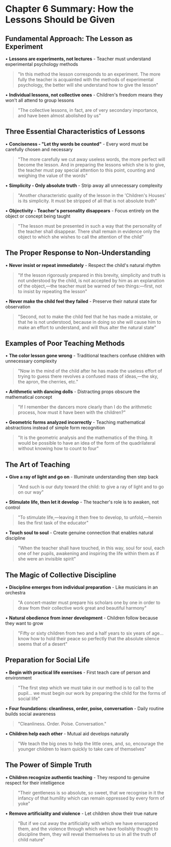 # Chapter 6 Summary: How the Lessons Should be Given

## Fundamental Approach: The Lesson as Experiment
• **Lessons are experiments, not lectures** - Teacher must understand experimental psychology methods
> "In this method the lesson corresponds to an experiment. The more fully the teacher is acquainted with the methods of experimental psychology, the better will she understand how to give the lesson"

• **Individual lessons, not collective ones** - Children's freedom means they won't all attend to group lessons
> "The collective lessons, in fact, are of very secondary importance, and have been almost abolished by us"

## Three Essential Characteristics of Lessons
• **Conciseness - "Let thy words be counted"** - Every word must be carefully chosen and necessary
> "The more carefully we cut away useless words, the more perfect will become the lesson. And in preparing the lessons which she is to give, the teacher must pay special attention to this point, counting and weighing the value of the words"

• **Simplicity - Only absolute truth** - Strip away all unnecessary complexity
> "Another characteristic quality of the lesson in the 'Children's Houses' is its simplicity. It must be stripped of all that is not absolute truth"

• **Objectivity - Teacher's personality disappears** - Focus entirely on the object or concept being taught
> "The lesson must be presented in such a way that the personality of the teacher shall disappear. There shall remain in evidence only the object to which she wishes to call the attention of the child"

## The Proper Response to Non-Understanding
• **Never insist or repeat immediately** - Respect the child's natural rhythm
> "If the lesson rigorously prepared in this brevity, simplicity and truth is not understood by the child, is not accepted by him as an explanation of the object,—the teacher must be warned of two things:—first, not to insist by repeating the lesson"

• **Never make the child feel they failed** - Preserve their natural state for observation
> "Second, not to make the child feel that he has made a mistake, or that he is not understood, because in doing so she will cause him to make an effort to understand, and will thus alter the natural state"

## Examples of Poor Teaching Methods
• **The color lesson gone wrong** - Traditional teachers confuse children with unnecessary complexity
> "Now in the mind of the child after he has made the useless effort of trying to guess there revolves a confused mass of ideas,—the sky, the apron, the cherries, etc."

• **Arithmetic with dancing dolls** - Distracting props obscure the mathematical concept
> "If I remember the dancers more clearly than I do the arithmetic process, how must it have been with the children?"

• **Geometric forms analyzed incorrectly** - Teaching mathematical abstractions instead of simple form recognition
> "It is the geometric analysis and the mathematics of the thing. It would be possible to have an idea of the form of the quadrilateral without knowing how to count to four"

## The Art of Teaching
• **Give a ray of light and go on** - Illuminate understanding then step back
> "And such is our duty toward the child: to give a ray of light and to go on our way"

• **Stimulate life, then let it develop** - The teacher's role is to awaken, not control
> "To stimulate life,—leaving it then free to develop, to unfold,—herein lies the first task of the educator"

• **Touch soul to soul** - Create genuine connection that enables natural discipline
> "When the teacher shall have touched, in this way, soul for soul, each one of her pupils, awakening and inspiring the life within them as if she were an invisible spirit"

## The Magic of Collective Discipline
• **Discipline emerges from individual preparation** - Like musicians in an orchestra
> "A concert-master must prepare his scholars one by one in order to draw from their collective work great and beautiful harmony"

• **Natural obedience from inner development** - Children follow because they want to grow
> "Fifty or sixty children from two and a half years to six years of age... know how to hold their peace so perfectly that the absolute silence seems that of a desert"

## Preparation for Social Life
• **Begin with practical life exercises** - First teach care of person and environment
> "The first step which we must take in our method is to call to the pupil... we must begin our work by preparing the child for the forms of social life"

• **Four foundations: cleanliness, order, poise, conversation** - Daily routine builds social awareness
> "Cleanliness. Order. Poise. Conversation."

• **Children help each other** - Mutual aid develops naturally
> "We teach the big ones to help the little ones, and, so, encourage the younger children to learn quickly to take care of themselves"

## The Power of Simple Truth
• **Children recognize authentic teaching** - They respond to genuine respect for their intelligence
> "Their gentleness is so absolute, so sweet, that we recognise in it the infancy of that humility which can remain oppressed by every form of yoke"

• **Remove artificiality and violence** - Let children show their true nature
> "But if we cut away the artificiality with which we have enwrapped them, and the violence through which we have foolishly thought to discipline them, they will reveal themselves to us in all the truth of child nature"